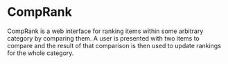 # CompRank

CompRank is a web interface for ranking items within some arbitrary category by comparing them. A user is presented with two items to compare and the result of that comparison is then used to update rankings for the whole category.
